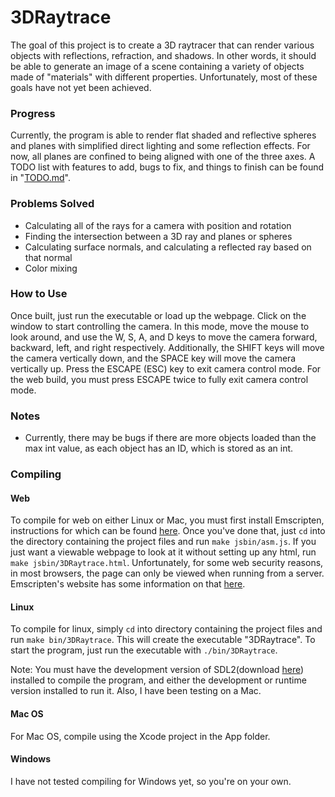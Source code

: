 # 3DRaytrace
The goal of this project is to create a 3D raytracer that can render various objects with reflections, refraction, and shadows.  In other words, it should be able to generate an image of a scene containing a variety of objects made of "materials" with different properties.  Unfortunately, most of these goals have not yet been achieved.

### Progress
Currently, the program is able to render flat shaded and reflective spheres and planes with simplified direct lighting and some reflection effects.  For now, all planes are confined to being aligned with one of the three axes.  A TODO list with features to add, bugs to fix, and things to finish can be found in "[TODO.md](http://github.com/name-here/3DRaytrace/blob/master/TODO.md)".  

### Problems Solved
- Calculating all of the rays for a camera with position and rotation
- Finding the intersection between a 3D ray and planes or spheres
- Calculating surface normals, and calculating a reflected ray based on that normal
- Color mixing

### How to Use
Once built, just run the executable or load up the webpage.  Click on the window to start controlling the camera.  In this mode, move the mouse to look around, and use the W, S, A, and D keys to move the camera forward, backward, left, and right respectively.  Additionally, the SHIFT keys will move the camera vertically down, and the SPACE key will move the camera vertically up.  Press the ESCAPE (ESC) key to exit camera control mode.  For the web build, you must press ESCAPE twice to fully exit camera control mode.  

### Notes
- Currently, there may be bugs if there are more objects loaded than the max int value, as each object has an ID, which is stored as an int.

### Compiling

#### Web
To compile for web on either Linux or Mac, you must first install Emscripten, instructions for which can be found [here](https://emscripten.org/docs/getting_started/downloads.html#sdk-download-and-install).  Once you've done that, just ```cd``` into the directory containing the project files and run ```make jsbin/asm.js```.  If you just want a viewable webpage to look at it without setting up any html, run ```make jsbin/3DRaytrace.html```.  Unfortunately, for some web security reasons, in most browsers, the page can only be viewed when running from a server.  Emscripten's website has some information on that [here](https://emscripten.org/docs/getting_started/Tutorial.html#generating-html).

#### Linux
To compile for linux, simply ```cd``` into directory containing the project files and run ```make bin/3DRaytrace```.  This will create the executable "3DRaytrace".  To start the program, just run the executable with ```./bin/3DRaytrace```.

Note: You must have the development version of SDL2(download [here](http://www.libsdl.org/download-2.0.php)) installed to compile the program, and either the development or runtime version installed to run it.  Also, I have been testing on a Mac.

#### Mac OS
For Mac OS, compile using the Xcode project in the App folder.

#### Windows
I have not tested compiling for Windows yet, so you're on your own.